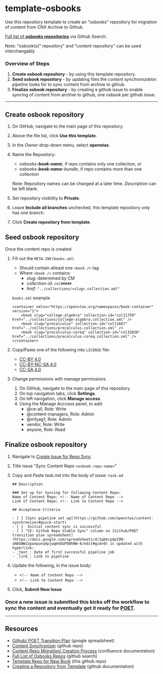 # template-osbooks

Use this repository template to create an "osbooks" repository for migration of content from CNX Archive to Github.

[Full list of **osbooks repositories**](https://github.com/openstax?q=osbooks) via Github Search.

Note: "osbook(s)" repository" and "content repository" can be used interchangably

### Overview of Steps

1. **Create osbook repository** - by using this template repository.
2. **Seed osbook repository** - by updating files the _content synchronization pipeline_ looks for to sync content from archive to github.
3. **Finalize osbook repository** - by creating a github issue to enable syncing of content from archive to github, one osbook per github issue.

---

## Create osbook repository

1. On GitHub, navigate to the main page of this repository.
2. Above the file list, click **Use this template**.
3. In the _Owner_ drop-down menu, select **openstax**.
4. Name the Repository:

   - _osbooks-**book-name**_, if repo contains only one collection, or
   - _osbooks-**book-name**-bundle_, if repo contains more than one collection

   Note: Repository names can be changed at a later time. _Description_ can be left blank.

5. Set repository visibility to **Private**.

6. Leave **Include all branches** unchecked, this template repository only has one branch.

7. Click **Create repository from template**.

## Seed osbook repository

Once the content repo is created:

1. Fill out the `META-INF/books.xml`:

   - Should contain atleast one `<book />` tag
   - Where `<book />` contains:
     - _slug_: determined by CM
     - _collection-id_: `col#####`
     - _href_: `"../collections/<slug>.collection.xml"`

   `books.xml` example

   ```
   <container xmlns="https://openstax.org/namespaces/book-container" version="1">
       <book slug="college-algebra" collection-id="col11759" href="../collections/college-algebra.collection.xml" />
       <book slug="precalculus" collection-id="col11667" href="../collections/precalculus.collection.xml" />
       <book slug="precalculus-coreq" collection-id="col32026" href="../collections/precalculus-coreq.collection.xml" />
   </container>
   ```

2. Copy/Paste one of the following into `LICENSE` file:

   - [CC-BY 4.0](https://github.com/openstax/content-synchronizer/blob/main/licenses/by-4.0)
   - [CC-BY-NC-SA 4.0](https://github.com/openstax/content-synchronizer/blob/main/licenses/by-nc-sa-4.0)
   - [CC-SA 4.0](https://github.com/openstax/content-synchronizer/blob/main/licenses/by-sa-4.0)

3. Change permissions with manage permissions
   1. On GitHub, navigate to the main page of this repository.
   2. On top navigation tabs, click **Settings**.
   3. On left navigation, click **Manage access**.
   4. Using the Manage Acccess panel, to add:
      - @ce-all, Role: Write
      - @content-managers, Role: Admin
      - @m1yag1, Role: Admin
      - vendor, Role: Write
      - anyone, Role: Read

## Finalize osbook repository

1. Navigate to [Create Issue for Repo Sync](https://github.com/openstax/cnx/issues/new?assignees=&labels=&template=task.md)
2. Title issue "Sync Content Repo `<osbook-repo-name>`"
3. Copy and Paste task.md into the body of issue:
   `task.md`

   ```
   ## Description

   ### Set up for Syncing for following Content Repo:
   Name of Content Repo: <!-- Name of Content Repo -->
   Link of Content Repo: <!-- Link to Content Repo -->

   ## Acceptance Criteria

   - [ ] [Sync pipeline set up](https://github.com/openstax/content-synchronizer#quick-start)
   - [ ]  Initial content sync is successful
   - [ ] "CE: Github Repo Stable Sync" column on [Github/POET transition plan spreadsheet](https://docs.google.com/spreadsheets/d/1qbkcpdpION-uN8GWW3zpanpunq4pjwqmVDGPOBhNW-8/edit#gid=0) is updated with hyperlink:
   - _text_: Date of first successful pipeline job
   - _link_: Link to pipeline

   ```

4. Update the following, in the issue body:

   - `<!-- Name of Content Repo -->`
   - `<!-- Link to Content Repo -->`

5. Click, **Submit New Issue**

### Once a new issue is submitted this kicks off the workflow to sync the content and eventually get it ready for [POET](https://poet.openstax.org/).

---

## Resources

- [Github/ POET Transition Plan](https://docs.google.com/spreadsheets/d/1qbkcpdpION-uN8GWW3zpanpunq4pjwqmVDGPOBhNW-8/edit#gid=0) (google spreadsheet)
- [Content Synchronizer](https://github.com/openstax/content-synchronizer) (github repo)
- [Content Repo Migration/ Creation Process](https://openstax.atlassian.net/wiki/spaces/CE/pages/1655209985/Migrate+Seed+Books+with+Github+for+POET) (confluence documentation)
- [Full List of Osbooks Repos](https://github.com/openstax?q=osbooks) (github search)
- [Template Repo for New Book](https://github.com/openstax/template-osbooks) (this github repo)
- [Creating a Repository from Template](https://docs.github.com/en/github/creating-cloning-and-archiving-repositories/creating-a-repository-from-a-template) (github documentation)
